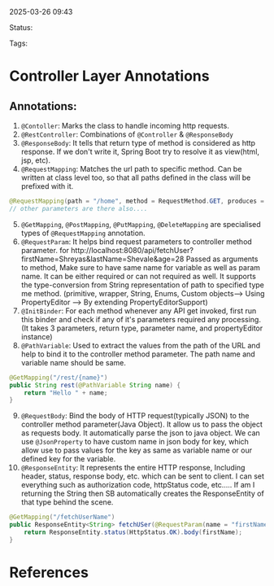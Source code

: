 2025-03-26 09:43

Status:

Tags:


# Controller Layer Annotations
## Annotations: 
1. `@Contoller`: Marks the class to handle incoming http requests.
2. `@RestController`: Combinations of `@Controller` & `@ResponseBody`
3. `@ResponseBody`: It tells that return type of method is considered as http response. If we don't write it, Spring Boot try to resolve it as view(html, jsp, etc).
4. `@RequestMapping`: Matches the url path to specific method. Can be written at class level too, so that all paths defined in the class will be prefixed with it.
```java
@RequestMapping(path = "/home", method = RequestMethod.GET, produces = MediaType.TEXT_PLAIN_VALUE)
// other parameters are there also....
```
5. `@GetMapping`, `@PostMapping`, `@PutMapping`, `@DeleteMapping` are specialised types of `@RequestMapping` annotation.
6. `@RequestParam`: It helps bind request parameters to controller method parameter.
	for http://localhost:8080/api/fetchUser?firstName=Shreyas&lastName=Shevale&age=28
	Passed as arguments to method, Make sure to have same name for variable as well as param name. It can be either required or can not required as well. 
	It supports the type-conversion from String representation of path to specified type me method. (primitive, wrapper, String, Enums, Custom objects--> Using PropertyEditor --> By extending PropertyEditorSupport)
7. `@InitBinder`: For each method whenever any API get invoked, first run this binder and check if any of it's parameters required any processing. (It takes 3 parameters, return type, parameter name, and propertyEditor instance)
8. `@PathVariable`: Used to extract the values from the path of the URL and help to bind it to the controller method parameter.
	The path name and variable name should be same.
```java
@GetMapping("/rest/{name}")  
public String rest(@PathVariable String name) {  
    return "Hello " + name;  
}
```
9. `@RequestBody`: Bind the body of HTTP request(typically JSON) to the controller method parameter(Java Object).
	It allow us to pass the object as requests body. It automatically parse the json to java object. We can use `@JsonProperty` to have custom name in json body for key, which allow use to pass values for the key as same as variable name or our defined key for the variable.
10. `@ResponseEntity`: It represents the entire HTTP response, Including header, status, response body, etc. which can be sent to client. I can set everything such as authorization code, httpStatus code, etc.....
    If am I returning the String then SB automatically creates the ResponseEntity of that type behind the scene. 
```java
@GetMapping("/fetchUserName")  
public ResponseEntity<String> fetchUSer(@RequestParam(name = "firstName") String firstName, @RequestParam(name = "lastName", required = false) String lastName) { 
    return ResponseEntity.status(HttpStatus.OK).body(firstName);  
}
```










# References
